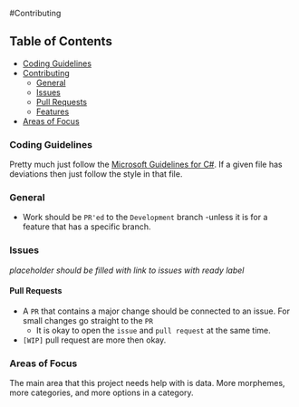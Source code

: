 #Contributing
## Table of Contents
- [Coding Guidelines](#coding-guidlines)
- [Contributing](#contributing)
    - [General](#general)
    - [Issues](#issues)
    - [Pull Requests](#pull-requests)
    - [Features](#features)
- [Areas of Focus](#areas-of-focus)

### Coding Guidelines

Pretty much just follow the [Microsoft Guidelines for C#](https://msdn.microsoft.com/en-us/library/ff926074.aspx). If a given file has deviations then just follow the style in that file.

### General
- Work should be `PR'ed` to the `Development` branch -unless it is for a feature that has a specific branch.

### Issues
*placeholder should be filled with link to issues with ready label*
#### Pull Requests
- A `PR` that contains a major change should be connected to an issue. For small changes go straight to the `PR`
  - It is okay to open the `issue` and `pull request` at the same time.
- `[WIP]` pull request are more then okay.

### Areas of Focus
The main area that this project needs help with is data. More morphemes, more categories, and more options in a category.